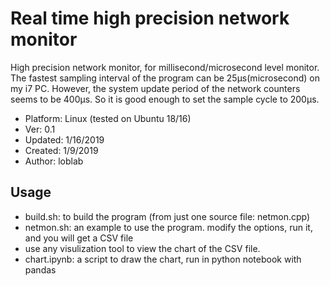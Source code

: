 # Real time high precision network monitor

High precision network monitor, for millisecond/microsecond level monitor.
The fastest sampling interval of the program can be 25μs(microsecond) on my i7 PC.
However, the system update period of the network counters seems to be 400μs.
So it is good enough to set the sample cycle to 200μs.

- Platform: Linux (tested on Ubuntu 18/16)
- Ver: 0.1
- Updated: 1/16/2019
- Created: 1/9/2019
- Author: loblab

## Usage

- build.sh: to build the program (from just one source file: netmon.cpp)
- netmon.sh: an example to use the program. modify the options, run it, and you will get a CSV file
- use any visulization tool to view the chart of the CSV file.
- chart.ipynb: a script to draw the chart, run in python notebook with pandas


